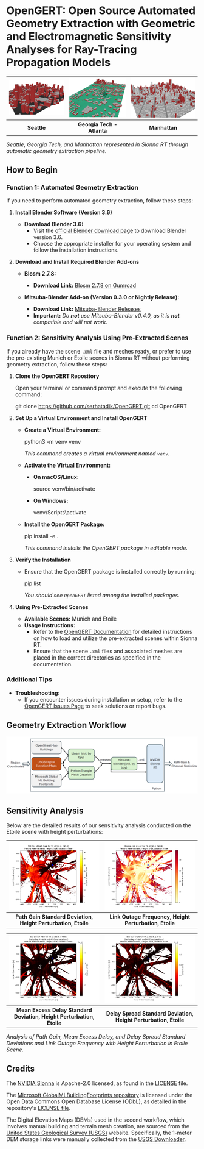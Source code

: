 # OpenGERT: Open Source Automated Geometry Extraction with Geometric and Electromagnetic Sensitivity Analyses for Ray-Tracing Propagation Models

| ![Seattle](figures/seattle3.png) | ![Georgia Tech - Atlanta](figures/georgia_tech.png) | ![Manhattan](figures/manhattan.png) |
| :---: | :---: | :---: |
| **Seattle** | **Georgia Tech - Atlanta** | **Manhattan** |

*Seattle, Georgia Tech, and Manhattan represented in Sionna RT through automatic geometry extraction pipeline.*

## How to Begin
### **Function 1: Automated Geometry Extraction**

If you need to perform automated geometry extraction, follow these steps:

1. **Install Blender Software (Version 3.6)**
   
   - **Download Blender 3.6:**
     - Visit the [official Blender download page](https://www.blender.org/download/releases/3-6/) to download Blender version 3.6.
     - Choose the appropriate installer for your operating system and follow the installation instructions.

2. **Download and Install Required Blender Add-ons**

   - **Blosm 2.7.8:**
     - **Download Link:** [Blosm 2.7.8 on Gumroad](https://prochitecture.gumroad.com/l/blender-osm)

   - **Mitsuba-Blender Add-on (Version 0.3.0 or Nightly Release):**
     - **Download Link:** [Mitsuba-Blender Releases](https://github.com/mitsuba-renderer/mitsuba-blender/releases)
     - **Important:** *Do **not** use Mitsuba-Blender v0.4.0, as it is **not** compatible and will not work.*

### **Function 2: Sensitivity Analysis Using Pre-Extracted Scenes**

If you already have the scene `.xml` file and meshes ready, or prefer to use the pre-existing Munich or Etoile scenes in Sionna RT without performing geometry extraction, follow these steps:

1. **Clone the OpenGERT Repository**

   Open your terminal or command prompt and execute the following command:

   git clone https://github.com/serhatadik/OpenGERT.git
   cd OpenGERT

2. **Set Up a Virtual Environment and Install OpenGERT**

   - **Create a Virtual Environment:**

     python3 -m venv venv

     *This command creates a virtual environment named `venv`.*

   - **Activate the Virtual Environment:**

     - **On macOS/Linux:**

       source venv/bin/activate

     - **On Windows:**

       venv\Scripts\activate

   - **Install the OpenGERT Package:**

     pip install -e .

     *This command installs the OpenGERT package in editable mode.*

3. **Verify the Installation**

   - Ensure that the OpenGERT package is installed correctly by running:

     pip list

     *You should see `OpenGERT` listed among the installed packages.*

4. **Using Pre-Extracted Scenes**

   - **Available Scenes:** Munich and Etoile
   - **Usage Instructions:**
     - Refer to the [OpenGERT Documentation](https://github.com/yourusername/OpenGERT#readme) for detailed instructions on how to load and utilize the pre-extracted scenes within Sionna RT.
     - Ensure that the scene `.xml` files and associated meshes are placed in the correct directories as specified in the documentation.

### **Additional Tips**

- **Troubleshooting:**
  - If you encounter issues during installation or setup, refer to the [OpenGERT Issues Page](https://github.com/serhatadik/OpenGERT/issues) to seek solutions or report bugs.


## Geometry Extraction Workflow

![Workflow Diagram](figures/ge_pipeline.png)

## Sensitivity Analysis

Below are the detailed results of our sensitivity analysis conducted on the Etoile scene with height perturbations:

| ![Path Gain Std](figures/tx_60.6_149.6_path_gain_std.png) | ![Link Outage Freq](figures/tx_60.6_149.6_broken_links_freq.png) |
| :---: | :---: |
| **Path Gain Standard Deviation, Height Perturbation, Etoile** | **Link Outage Frequency, Height Perturbation, Etoile** |

| ![Mean Excess Delay Std](figures/tx_60.6_149.6_med_std.png) | ![Delay Spread Std](figures/tx_60.6_149.6_ds_std.png) |
| :---: | :---: |
| **Mean Excess Delay Standard Deviation, Height Perturbation, Etoile** | **Delay Spread Standard Deviation, Height Perturbation, Etoile** |

*Analysis of Path Gain, Mean Excess Delay, and Delay Spread Standard Deviations and Link Outage Frequency with Height Perturbation in Etoile Scene.*

## Credits
The [NVIDIA Sionna](https://github.com/NVlabs/sionna) is Apache-2.0 licensed, as found in the [LICENSE](https://github.com/NVlabs/sionna/blob/main/LICENSE) file.

The [Microsoft GlobalMLBuildingFootprints repository](https://github.com/microsoft/GlobalMLBuildingFootprints) is licensed under the Open Data Commons Open Database License (ODbL), as detailed in the repository's [LICENSE file](https://github.com/microsoft/GlobalMLBuildingFootprints/blob/main/LICENSE).

The Digital Elevation Maps (DEMs) used in the second workflow, which involves manual building and terrain mesh creation, are sourced from the [United States Geological Survey (USGS)](https://www.usgs.gov/3d-elevation-program) website. Specifically, the 1-meter DEM storage links were manually collected from the [USGS Downloader](https://apps.nationalmap.gov/downloader/).